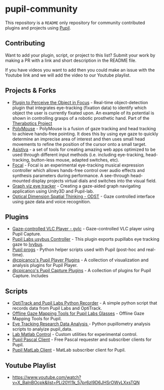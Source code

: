 # pupil-community

This repository is a `README` only repository for community contributed plugins and projects using [Pupil](https://github.com/pupil-labs/pupil).

## Contributing
Want to add your plugin, script, or project to this list? Submit your work by making a PR with a link and short description in the README file.

If you have videos you want to add then you could make an issue with the Youtube link and we will add the video to our Youtube playlist.

## Projects & Forks

- [Plugin to Perceive the Object in Focus](https://github.com/jesseweisberg/pupil) - Real-time object-detection plugin that integrates eye-tracking (fixation data) to identify which object the user is currently fixated upon. An example of its potential is shown in controlling grasps of a robotic prosthetic hand. Part of the [Therabotics Project](https://www.jesseweisberg.com/therabotics/)
- [PolyMouse](https://github.com/trishume/PolyMouse) - PolyMouse is a fusion of gaze tracking and head tracking to achieve hands-free pointing. It does this by using eye gaze to quickly determine an imprecise area of interest and then uses small head movements to refine the position of the cursor onto a small target.
- [Asistiva](https://github.com/hookdump/asistiva) - a set of tools for creating amazing web apps optimized to be used through different input methods (i.e. including eye-tracking, head-tracking, button-less mouse, adapted switches, etc).
- [Focal](http://stewartgreenhill.com/articles/focal/) - Focal is an experimental eye-tracking musical expression controller which allows hands-free control over audio effects and synthesis parameters during performance. A see-through head-mounted display projects virtual dials and switches into the visual field.
- [Graph viz eye tracker](https://github.com/Saftophobia/graph-viz-eye-tracker) - Creating a gaze-aided graph navigating application using Unity3D and Pupil-lab.
- [Optical Dimension Spatial Thinking - ODST](https://github.com/Ruzzy77/ODST) - Gaze controlled interface using gaze data and voice recognition.

## Plugins

- [Gaze-controlled VLC Player - gvlc](https://github.com/MPIK-COMMS/gcvlc) - Gaze-controlled VLC player using Pupil Capture.
- [Pupil Labs usybus Controller](https://github.com/Lahorde/pupil-labs-usybus-controller) - This plugin exports pupillabs eye tracking gaze to [Ivybus](http://www.eei.cena.fr/products/ivy/).
- [Pupil progs](https://github.com/SGBon/pupil-progs) - Python helper scripts used with Pupil (post-hoc and real-time).
- [@cpicanco's Pupil Player Plugins](https://github.com/cpicanco/player_plugins) - A collection of visualization and analysis plugins for Pupil Player.
- [@cpicanco's Pupil Capture Plugins](https://github.com/cpicanco/capture_plugins) - A collection of plugins for Pupil Capture. Includes 

## Scripts

- [OptiTrack and Pupil Labs Python Recorder](https://github.com/mdfeist/OptiTrack-and-Pupil-Labs-Python-Recorder) - A simple python script that records data from Pupil Labs and OptiTrack.
- [Offline Gaze Mapping Tools for Pupil Labs Glasses](https://github.com/jeffmacinnes/pl_gazeMapping_offline) - Offline Gaze Mapping Tools for Pupil.
- [Eye Tracking Research Data Analysis ](https://github.com/qalhata/Eye_Tracking_Research_Data_Analysis) - Python pupillometry analysis scripts to analyize pupil_data. 
- [Lab Matlab Control](https://github.com/TheGoldLab/Lab-Matlab-Control/tree/62d56585ef2fda3c17045dfcdc69e159eb317a38) - Custom utilities for experimental control.
- [Pupil Pascal Client](https://github.com/cpicanco/pupil-fpc) - Free Pascal requester and subscriber clients for Pupil.
- [Pupil MatLab Client](https://github.com/matiarj/pupil-helpers/tree/matlabAddV2/pupil_remote/Matlab_Python) - MatLab subscriber client for Pupil.
 
## Youtube Playlist

- https://www.youtube.com/watch?v=X_BalnBOcpk&list=PLi20Yl1k_57pr6zl9D6JHSrOWyLXxsTQN